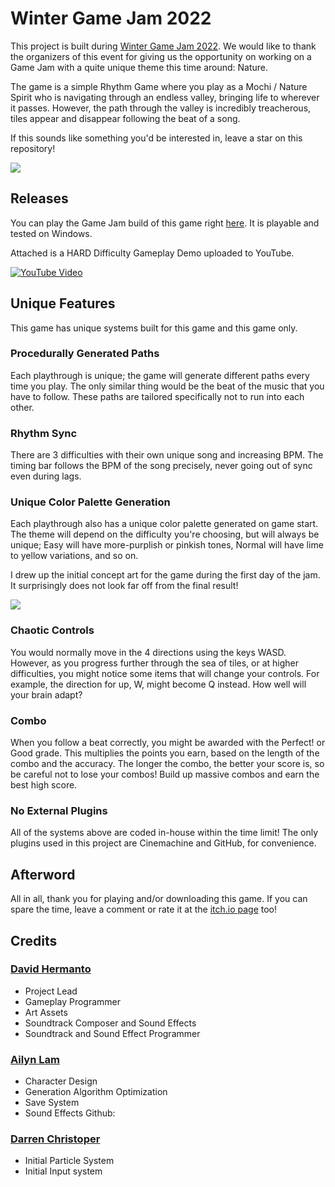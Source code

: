 # Winter Game Jam 2022
This project is built during [Winter Game Jam 2022](https://itch.io/jam/my-first-game-jam-winter-2022). We would like to thank the organizers of this event for giving us the opportunity on working on a Game Jam with a quite unique theme this time around: Nature.

The game is a simple Rhythm Game where you play as a Mochi / Nature Spirit who is navigating through an endless valley, bringing life to wherever it passes. However, the path through the valley is incredibly treacherous, tiles appear and disappear following the beat of a song.

If this sounds like something you'd be interested in, leave a star on this repository!

![](https://github.com/davidchermanto/winter-jam-2022/blob/master/GIF/MysticalValley.gif)

## Releases
You can play the Game Jam build of this game right [here](https://edenmystery.itch.io/mystical-valley). It is playable and tested on Windows.

Attached is a HARD Difficulty Gameplay Demo uploaded to YouTube.

[![YouTube Video](http://img.youtube.com/vi/uF7HpDu4Sdk/0.jpg)](http://www.youtube.com/watch?v=uF7HpDu4Sdk "Mystical Valley Gameplay - Winter Game Jam 2022")

## Unique Features
This game has unique systems built for this game and this game only.

### Procedurally Generated Paths
Each playthrough is unique; the game will generate different paths every time you play. The only similar thing would be the beat of the music that you have to follow. These paths are tailored specifically not to run into each other.

### Rhythm Sync
There are 3 difficulties with their own unique song and increasing BPM. The timing bar follows the BPM of the song precisely, never going out of sync even during lags.

### Unique Color Palette Generation
Each playthrough also has a unique color palette generated on game start. The theme will depend on the difficulty you're choosing, but will always be unique; Easy will have more-purplish or pinkish tones, Normal will have lime to yellow variations, and so on.

I drew up the initial concept art for the game during the first day of the jam. It surprisingly does not look far off from the final result!

![](https://github.com/davidchermanto/winter-jam-2022/blob/master/GIF/InitConcept.jpg)

### Chaotic Controls
You would normally move in the 4 directions using the keys WASD. However, as you progress further through the sea of tiles, or at higher difficulties, you might notice some items that will change your controls. For example, the direction for up, W, might become Q instead. How well will your brain adapt?

### Combo
When you follow a beat correctly, you might be awarded with the Perfect! or Good grade. This multiplies the points you earn, based on the length of the combo and the accuracy. The longer the combo, the better your score is, so be careful not to lose your combos! Build up massive combos and earn the best high score.

### No External Plugins
All of the systems above are coded in-house within the time limit! The only plugins used in this project are Cinemachine and GitHub, for convenience.

## Afterword
All in all, thank you for playing and/or downloading this game. If you can spare the time, leave a comment or rate it at the [itch.io page](https://edenmystery.itch.io/mystical-valley) too!

## Credits
### [David Hermanto](https://github.com/davidchermanto)
* Project Lead
* Gameplay Programmer
* Art Assets
* Soundtrack Composer and Sound Effects
* Soundtrack and Sound Effect Programmer
### [Ailyn Lam](https://github.com/ailyn00)
* Character Design
* Generation Algorithm Optimization
* Save System
* Sound Effects
Github: 
### [Darren Christoper](https://github.com/darrenchristoper)
* Initial Particle System 
* Initial Input system

